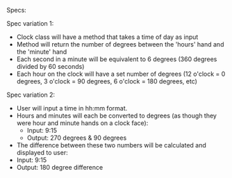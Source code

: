 Specs:

Spec variation 1:
* Clock class will have a method that takes a time of day as input
* Method will return the number of degrees between the 'hours' hand and the 'minute' hand
* Each second in a minute will be equivalent to 6 degrees (360 degrees divided by 60 seconds)
* Each hour on the clock will have a set number of degrees (12 o'clock = 0 degrees, 3 o'clock = 90 degrees, 6 o'clock = 180 degrees, etc)

Spec variation 2:
* User will input a time in hh:mm format.
* Hours and minutes will each be converted to degrees (as though they were hour and minute hands on a clock face):
  * Input: 9:15
  * Output: 270 degrees & 90 degrees
* The difference between these two numbers will be calculated and displayed to user:
 * Input: 9:15
 * Output: 180 degree difference
